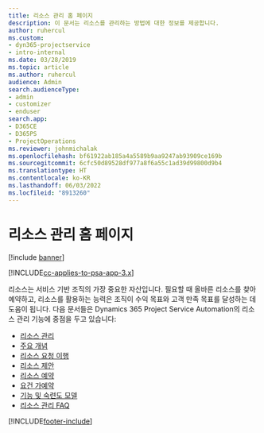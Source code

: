 ```yaml
---
title: 리소스 관리 홈 페이지
description: 이 문서는 리소스를 관리하는 방법에 대한 정보를 제공합니다.
author: ruhercul
ms.custom:
- dyn365-projectservice
- intro-internal
ms.date: 03/28/2019
ms.topic: article
ms.author: ruhercul
audience: Admin
search.audienceType:
- admin
- customizer
- enduser
search.app:
- D365CE
- D365PS
- ProjectOperations
ms.reviewer: johnmichalak
ms.openlocfilehash: bf61922ab185a4a5589b9aa9247ab93909ce169b
ms.sourcegitcommit: 6cfc50d89528df977a8f6a55c1ad39d99800d9b4
ms.translationtype: HT
ms.contentlocale: ko-KR
ms.lasthandoff: 06/03/2022
ms.locfileid: "8913260"
---
```

# <a name="resource-management-home-page"></a>리소스 관리 홈 페이지

[!include [banner](../includes/psa-now-project-operations.md)]

[!INCLUDE[cc-applies-to-psa-app-3.x](../includes/cc-applies-to-psa-app-3x.md)]

리소스는 서비스 기반 조직의 가장 중요한 자산입니다. 필요할 때 올바른 리소스를 찾아 예약하고, 리소스를 활용하는 능력은 조직이 수익 목표와 고객 만족 목표를 달성하는 데 도움이 됩니다. 다음 문서들은 Dynamics 365 Project Service Automation의 리소스 관리 기능에 중점을 두고 있습니다:

- [리소스 관리](manage-resources.md)
- [주요 개념](reports-key-concepts.md)
- [리소스 요청 이행](resource-management-fulfill-requests.md)
- [리소스 제안](resource-management-propose-resources.md)
- [리소스 예약](resource-management-book-resources-scheduleboard.md)
- [요건 가예약](resource-management-softbook-requirements.md)
- [기능 및 숙련도 모델](resource-management-skills-proficiency.md)
- [리소스 관리 FAQ](resource-management-faq.md)


[!INCLUDE[footer-include](../includes/footer-banner.md)]
